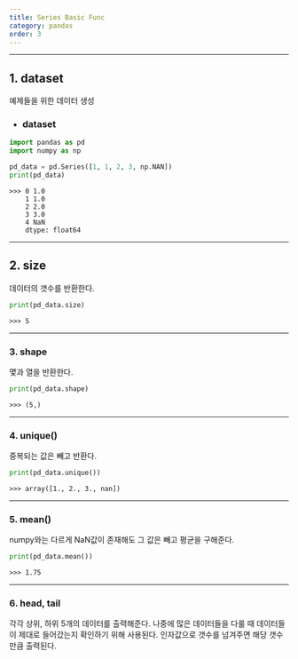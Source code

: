 ```yaml
---
title: Series Basic Func
category: pandas
order: 3
---
```


---
## 1. dataset

예제들을 위한 데이터 생성

* ### dataset

```python
import pandas as pd
import numpy as np

pd_data = pd.Series([1, 1, 2, 3, np.NAN])
print(pd_data)
```

    >>> 0 1.0
        1 1.0
        2 2.0
        3 3.0
        4 NaN
        dtype: float64

---

## 2. size

데이터의 갯수를 반환한다.

```python
print(pd_data.size)
```

    >>> 5

---

### 3. shape

몇과 열을 반환한다.

```python
print(pd_data.shape)
```

    >>> (5,)

---

### 4. unique()

중복되는 값은 빼고 반환다.

```python
print(pd_data.unique())
```

    >>> array([1., 2., 3., nan])

---

### 5. mean()

numpy와는 다르게 NaN값이 존재해도 그 값은 빼고 평균을 구해준다.

```python
print(pd_data.mean())
```

    >>> 1.75


---

### 6. head, tail

각각 상위, 하위 5개의 데이터를 출력해준다. 나중에 많은 데이터들을 다룰 때 데이터들이 제대로 들어갔는지 확인하기 위해 사용된다. 인자값으로 갯수를 넘겨주면 해당 갯수만큼 출력된다.